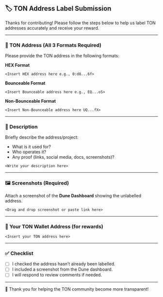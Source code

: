 ## 🏷️ TON Address Label Submission

Thanks for contributing! Please follow the steps below to help us label TON addresses accurately and receive your reward.

---

### 📍 TON Address (All 3 Formats Required)

Please provide the TON address in the following formats:

**HEX Format**  
```
<Insert HEX address here e.g., 0:d8...6f>
```

**Bounceable Format**  
```
<Insert Bounceable address here e.g., EQ...oS>
```

**Non-Bounceable Format**  
```
<Insert Non-Bounceable address here UQ...fX>
```

---

### 🧾 Description

Briefly describe the address/project:
- What is it used for?
- Who operates it?
- Any proof (links, social media, docs, screenshots)?

```
<Write your description here>
```

---

### 🖼️ Screenshots (Required)

Attach a screenshot of the **Dune Dashboard** showing the unlabelled address.

```
<Drag and drop screenshot or paste link here>
```

---

### 💸 Your TON Wallet Address (for rewards)

```
<Insert your TON address here>
```

---

### ✅ Checklist

- [ ] I checked the address hasn’t already been labelled.
- [ ] I included a screenshot from the Dune dashboard.
- [ ] I will respond to review comments if needed.

---

🙏 Thank you for helping the TON community become more transparent!
